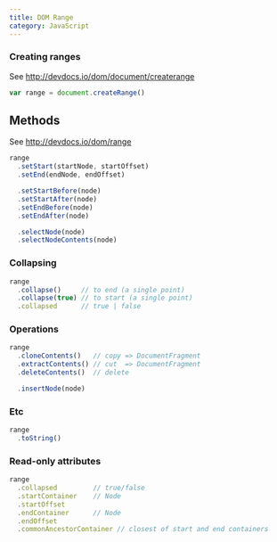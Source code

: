 ```yaml
---
title: DOM Range
category: JavaScript
---
```


### Creating ranges
See <http://devdocs.io/dom/document/createrange>

```js
var range = document.createRange()
```

## Methods
See <http://devdocs.io/dom/range>

```js
range
  .setStart(startNode, startOffset)
  .setEnd(endNode, endOffset)

  .setStartBefore(node)
  .setStartAfter(node)
  .setEndBefore(node)
  .setEndAfter(node)

  .selectNode(node)
  .selectNodeContents(node)
```

### Collapsing

```js
range
  .collapse()     // to end (a single point)
  .collapse(true) // to start (a single point)
  .collapsed      // true | false
```

### Operations

```js
range
  .cloneContents()   // copy => DocumentFragment
  .extractContents() // cut  => DocumentFragment
  .deleteContents()  // delete

  .insertNode(node)
```

### Etc

```js
range
  .toString()
```

### Read-only attributes

```js
range
  .collapsed         // true/false
  .startContainer    // Node
  .startOffset
  .endContainer      // Node
  .endOffset
  .commonAncestorContainer // closest of start and end containers
```
